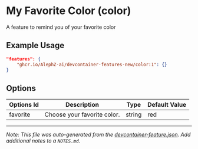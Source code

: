 
# My Favorite Color (color)

A feature to remind you of your favorite color

## Example Usage

```json
"features": {
    "ghcr.io/AlephZ-ai/devcontainer-features-new/color:1": {}
}
```

## Options

| Options Id | Description | Type | Default Value |
|-----|-----|-----|-----|
| favorite | Choose your favorite color. | string | red |



---

_Note: This file was auto-generated from the [devcontainer-feature.json](https://github.com/AlephZ-ai/devcontainer-features-new/blob/main/src/color/devcontainer-feature.json).  Add additional notes to a `NOTES.md`._
